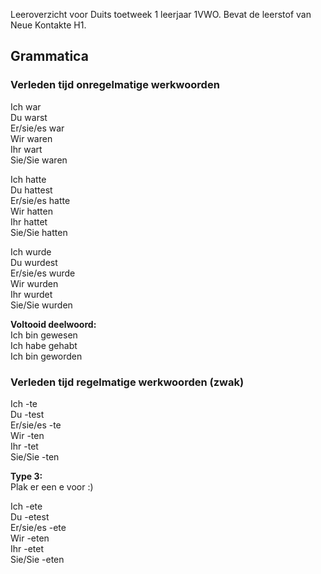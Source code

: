 Leeroverzicht voor Duits toetweek 1 leerjaar 1VWO. Bevat de leerstof van Neue Kontakte H1.

## Grammatica

### Verleden tijd onregelmatige werkwoorden

Ich war  
Du warst  
Er/sie/es war  
Wir waren  
Ihr wart  
Sie/Sie waren

Ich hatte  
Du hattest  
Er/sie/es hatte  
Wir hatten  
Ihr hattet  
Sie/Sie hatten

Ich wurde  
Du wurdest  
Er/sie/es wurde  
Wir wurden  
Ihr wurdet  
Sie/Sie wurden

**Voltooid deelwoord:**  
Ich bin gewesen  
Ich habe gehabt  
Ich bin geworden

### Verleden tijd regelmatige werkwoorden (zwak)

Ich -te  
Du -test  
Er/sie/es -te  
Wir -ten  
Ihr -tet  
Sie/Sie -ten

**Type 3:**  
Plak er een e voor :)  

Ich -ete  
Du -etest  
Er/sie/es -ete  
Wir -eten  
Ihr -etet  
Sie/Sie -eten